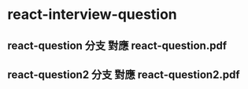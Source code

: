 # react-interview-question

## react-question 分支 對應 react-question.pdf

## react-question2 分支 對應 react-question2.pdf
